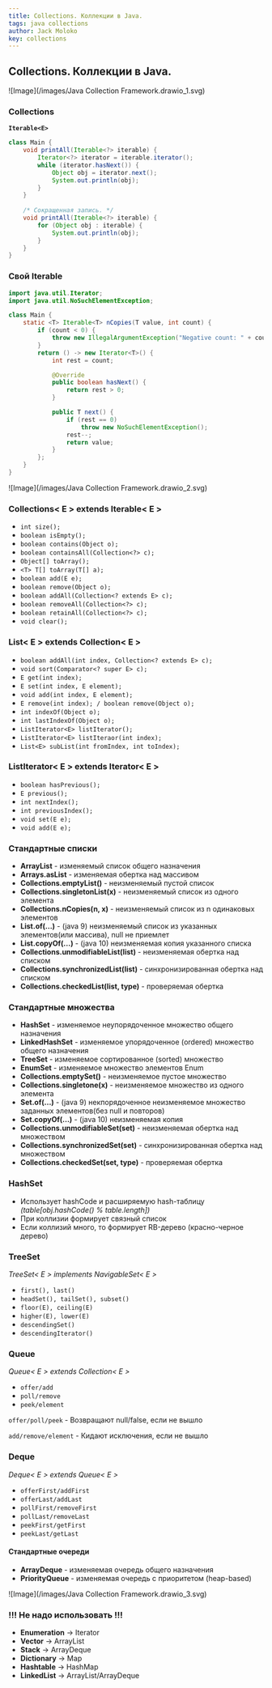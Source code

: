 ```yaml
---
title: Collections. Коллекции в Java.
tags: java collections
author: Jack Moloko
key: collections
---
```


## Collections. Коллекции в Java.

<!--more-->

![Image](/images/Java Collection Framework.drawio_1.svg)


### Collections

**`Iterable<E>`**
```java
class Main {
    void printAll(Iterable<?> iterable) {
        Iterator<?> iterator = iterable.iterator();
        while (iterator.hasNext()) {
            Object obj = iterator.next();
            System.out.println(obj);
        }
    }
    
    /* Сокращенная запись. */
    void printAll(Iterable<?> iterable) {
        for (Object obj : iterable) {
            System.out.println(obj);
        }
    }
}
```
### Свой Iterable

```java
import java.util.Iterator;
import java.util.NoSuchElementException;

class Main {
    static <T> Iterable<T> nCopies(T value, int count) {
        if (count < 0) {
            throw new IllegalArgumentException("Negative count: " + count);
        }
        return () -> new Iterator<T>() {
            int rest = count;

            @Override
            public boolean hasNext() {
                return rest > 0;
            }

            public T next() {
                if (rest == 0)
                    throw new NoSuchElementException();
                rest--;
                return value;
            }
        };
    }
}
```
![Image](/images/Java Collection Framework.drawio_2.svg)

### Collections< E > extends Iterable< E >
* `int size();`
* `boolean isEmpty();`
* `boolean contains(Object o);`
* `boolean containsAll(Collection<?> c);`
* `Object[] toArray(); `
* `<T> T[] toArray(T[] a);`
* `boolean add(E e);`
* `boolean remove(Object o);`
* `boolean addAll(Collection<? extends E> c);`
* `boolean removeAll(Collection<?> c);`
* `boolean retainAll(Collection<?> c);`
* `void clear();`

### List< E > extends Collection< E >
* `boolean addAll(int index, Collection<? extends E> c);`
* `void sort(Comparator<? super E> c);`
* `E get(int index);`
* `E set(int index, E element);`
* `void add(int index, E element);`
* `E remove(int index); / boolean remove(Object o);`
* `int indexOf(Object o);`
* `int lastIndexOf(Object o);`
* `ListIterator<E> listIterator();`
* `ListIterator<E> listIteraor(int index);`
* `List<E> subList(int fromIndex, int toIndex);`

### ListIterator< E > extends Iterator< E >
* `boolean hasPrevious();`
* `E previous();`
* `int nextIndex();`
* `int previousIndex();`
* `void set(E e);`
* `void add(E e);`

### Стандартные списки
* **ArrayList** - изменяемый список общего назначения
* **Arrays.asList** - изменяемая обертка над массивом
* **Collections.emptyList()** - неизменяемый пустой список
* **Collections.singletonList(x)** - неизменяемый список из одного элемента
* **Collections.nCopies(n, x)** - неизменяемый список из n одинаковых элементов
* **List.of(...)** - (java 9) неизменяемый список из указанных элементов(или массива), null не приемлет
* **List.copyOf(...)** - (java 10) неизменяемая копия указанного списка
* **Collections.unmodifiableList(list)** - неизменяемая обертка над списком
* **Collections.synchronizedList(list)** - синхронизированная обертка над списком
* **Collections.checkedList(list, type)** - проверяемая обертка

### Стандартные множества
* **HashSet** - изменяемое неупорядоченное множество общего назначения
* **LinkedHashSet** - изменяемое упорядоченное (ordered) множество общего назначения
* **TreeSet** - изменяемое сортированное (sorted) множество
* **EnumSet** - изменяемое множество элементов Enum
* **Collections.emptySet()** - неизменяемое пустое множество
* **Collections.singletone(x)** - неизменяемое множество из одного элемента
* **Set.of(...)** - (java 9) некпорядоченное неизменяемое множество заданных элементов(без null и повторов)
* **Set.copyOf(...)** - (java 10) неизменяемая копия
* **Collections.unmodifiableSet(set)** - неизменяемая обертка над множеством
* **Collections.synchronizedSet(set)** - синхронизированная обертка над множеством
* **Collections.checkedSet(set, type)** - проверяемая обертка

### HashSet
* Использует hashCode и расширяемую hash-таблицу 
  _(table[obj.hashCode() % table.length])_
* При коллизии формирует связный список
* Если коллизий много, то формирует RB-дерево (красно-черное дерево)

### TreeSet

_TreeSet< E > implements NavigableSet< E >_
* `first(), last()`
* `headSet(), tailSet(), subset()`
* `floor(E), ceiling(E)`
* `higher(E), lower(E)`
* `descendingSet()`
* `descendingIterator()`

### Queue

_Queue< E > extends Collection< E >_
* `offer/add`
* `poll/remove`
* `peek/element`

`offer/poll/peek` - Возвращают null/false, если не вышло

`add/remove/element` - Кидают исключения, если не вышло
 
### Deque

_Deque< E > extends Queue< E >_
* `offerFirst/addFirst`
* `offerLast/addLast`
* `pollFirst/removeFirst`
* `pollLast/removeLast`
* `peekFirst/getFirst`
* `peekLast/getLast`

#### Стандартные очереди
* **ArrayDeque** - изменяемая очередь общего назначения
* **PriorityQueue** - изменяемая очередь с приоритетом (heap-based)

![Image](/images/Java Collection Framework.drawio_3.svg)

### !!! Не надо использовать !!!
* **Enumeration** -> Iterator
* **Vector** -> ArrayList
* **Stack** -> ArrayDeque
* **Dictionary** -> Map
* **Hashtable** -> HashMap
* **LinkedList** -> ArrayList/ArrayDeque


